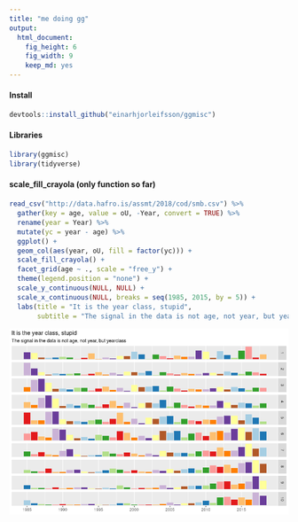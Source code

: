 ```yaml
---
title: "me doing gg"
output: 
  html_document: 
    fig_height: 6
    fig_width: 9
    keep_md: yes
---
```




#### Install

```r
devtools::install_github("einarhjorleifsson/ggmisc")
```

#### Libraries


```r
library(ggmisc)
library(tidyverse)
```

#### scale_fill_crayola (only function so far)


```r
read_csv("http://data.hafro.is/assmt/2018/cod/smb.csv") %>% 
  gather(key = age, value = oU, -Year, convert = TRUE) %>% 
  rename(year = Year) %>% 
  mutate(yc = year - age) %>% 
  ggplot() +
  geom_col(aes(year, oU, fill = factor(yc))) + 
  scale_fill_crayola() +
  facet_grid(age ~ ., scale = "free_y") +
  theme(legend.position = "none") +
  scale_y_continuous(NULL, NULL) +
  scale_x_continuous(NULL, breaks = seq(1985, 2015, by = 5)) +
  labs(title = "It is the year class, stupid",
       subtitle = "The signal in the data is not age, not year, but yearclass")
```

![](README_files/figure-html/crayola-1.png)<!-- -->


